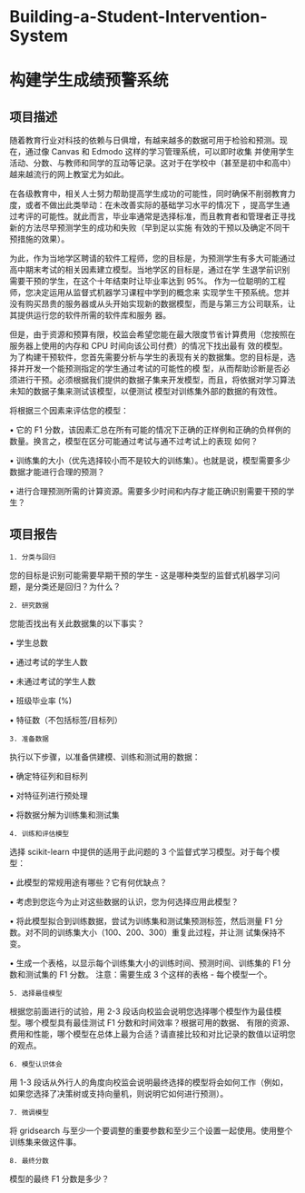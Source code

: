# Building-a-Student-Intervention-System
# 构建学生成绩预警系统

## 项目描述

随着教育行业对科技的依赖与日俱增，有越来越多的数据可用于检验和预测。现在，通过像 Canvas 和 Edmodo 这样的学习管理系统，可以即时收集
并使用学生活动、分数、与教师和同学的互动等记录。这对于在学校中（甚至是初中和高中）越来越流行的网上教室尤为如此。 

在各级教育中，相关人士努力帮助提高学生成功的可能性，同时确保不削弱教育力度，或者不做出此类举动：在未改善实际的基础学习水平的情况下
，提高学生通过考评的可能性。就此而言，毕业率通常是选择标准，而且教育者和管理者正寻找新的方法尽早预测学生的成功和失败（早到足以实施
有效的干预以及确定不同干预措施的效果）。

为此，作为当地学区聘请的软件工程师，您的目标是，为预测学生有多大可能通过高中期末考试的相关因素建立模型。当地学区的目标是，通过在学
生退学前识别需要干预的学生，在这个十年结束时让毕业率达到 95%。 作为一位聪明的工程师，您决定运用从监督式机器学习课程中学到的概念来
实现学生干预系统。您并没有购买昂贵的服务器或从头开始实现新的数据模型，而是与第三方公司联系，让其提供运行您的软件所需的软件库和服务
器。

但是，由于资源和预算有限，校监会希望您能在最大限度节省计算费用（您按照在服务器上使用的内存和 CPU 时间向该公司付费）的情况下找出最有
效的模型。 为了构建干预软件，您首先需要分析与学生的表现有关的数据集。您的目标是，选择并开发一个能预测指定的学生通过考试的可能性的模
型，从而帮助诊断是否必须进行干预。必须根据我们提供的数据子集来开发模型，而且，将依据对学习算法未知的数据子集来测试该模型，以便测试
模型对训练集外部的数据的有效性。

将根据三个因素来评估您的模型：

•	它的 F1 分数，该因素汇总在所有可能的情况下正确的正样例和正确的负样例的数量。换言之，模型在区分可能通过考试与通不过考试上的表现
	如何？

•	训练集的大小（优先选择较小而不是较大的训练集）。也就是说，模型需要多少数据才能进行合理的预测？

•	进行合理预测所需的计算资源。需要多少时间和内存才能正确识别需要干预的学生？

## 项目报告

	1. 分类与回归

您的目标是识别可能需要早期干预的学生 - 这是哪种类型的监督式机器学习问题，是分类还是回归？为什么？

	2. 研究数据

您能否找出有关此数据集的以下事实？

•	学生总数

•	通过考试的学生人数

•	未通过考试的学生人数

•	班级毕业率 (%)

•	特征数（不包括标签/目标列）

	3. 准备数据

执行以下步骤，以准备供建模、训练和测试用的数据：

•	确定特征列和目标列

•	对特征列进行预处理

•	将数据分解为训练集和测试集

	4. 训练和评估模型

选择 scikit-learn 中提供的适用于此问题的 3 个监督式学习模型。对于每个模型：

•	此模型的常规用途有哪些？它有何优缺点？

•	考虑到您迄今为止对这些数据的认识，您为何选择应用此模型？

•	将此模型拟合到训练数据，尝试为训练集和测试集预测标签，然后测量 F1 分数。对不同的训练集大小（100、200、300）重复此过程，并让测
	试集保持不变。
	
•	生成一个表格，以显示每个训练集大小的训练时间、预测时间、训练集的 F1 分数和测试集的 F1 分数。
注意：需要生成 3 个这样的表格 - 每个模型一个。

	5. 选择最佳模型

根据您前面进行的试验，用 2-3 段话向校监会说明您选择哪个模型作为最佳模型。哪个模型具有最佳测试 F1 分数和时间效率？根据可用的数据、
有限的资源、费用和性能，哪个模型在总体上最为合适？请直接比较和对比记录的数值以证明您的观点。

	6. 模型认识体会

用 1-3 段话从外行人的角度向校监会说明最终选择的模型将会如何工作（例如，如果您选择了决策树或支持向量机，则说明它如何进行预测）。

	7. 微调模型

将 gridsearch 与至少一个要调整的重要参数和至少三个设置一起使用。使用整个训练集来做这件事。

	8. 最终分数

模型的最终 F1 分数是多少？
